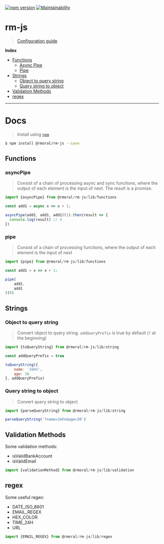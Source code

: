 [![npm version](https://badge.fury.io/js/%40rmoral%2Frm-js.svg?a)](https://badge.fury.io/js/%40rmoral%2Frm-js) [![Maintainability](https://api.codeclimate.com/v1/badges/cda10a7779e8ff06ec9c/maintainability)](https://codeclimate.com/github/rmoralp/rm-js/maintainability)

# rm-js

> [Configuration guide](#docs)

**Index**

- [Functions](#functions)
  - [Async Pipe](#asyncPipe)
  - [Pipe](#pipe)
- [Strings](#strings)
  - [Object to query string](#object-to-query-string)
  - [Query string to object](#query-string-to-object)
- [Validation Methods](#validation-methods)
- [regex](#regex)

---

# Docs

> Install using [`npm`](https://www.npmjs.com/)

```sh
$ npm install @rmoral/rm-js --save
```

## Functions

### asyncPipe

> Consist of a chain of processing async and sync functions, where the output of each element is the input of next. The result is a promise.

```js
import {asyncPipe} from @rmoral/rm-js/lib/functions

const add1 = async x => x + 1;

asyncPipe(add1, add1, add1)(1).then(result => {
  console.log(result) // 4
})
```

### pipe

> Consist of a chain of processing functions, where the output of each element is the input of next

```js
import {pipe} from @rmoral/rm-js/lib/functions

const add1 = x => x + 1;

pipe(
    add1,
    add1
)(0)
```

## Strings

### Object to query string

> Convert object to query string. `addQueryPrefix` is true by default (`?` at the beginning)

```js
import {toQueryString} from @rmoral/rm-js/lib/string

const addQueryPrefix = true

toQueryString({
    name: 'John',
    age: 30
}, addQueryPrefix)
```

### Query string to object

> Convert query string to object

```js
import {parseQueryString} from @rmoral/rm-js/lib/string

parseQueryString('?name=John&age=30')
```

## Validation Methods

Some validation methods:

- isValidBankAccount
- isValidEmail

```js
import {validationMethod} from @rmoral/rm-js/lib/validation
```

## regex

Some useful regex:

- DATE_ISO_8601
- EMAIL_REGEX
- HEX_COLOR
- TIME_24H
- URL

```js
import {EMAIL_REGEX} from @rmoral/rm-js/lib/regex
```
